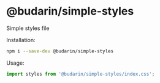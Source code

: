 # @budarin/simple-styles
Simple styles file

Installation:
```bash
npm i --save-dev @budarin/simple-styles
```

Usage:
```js
import styles from '@budarin/simple-styles/index.css';

```